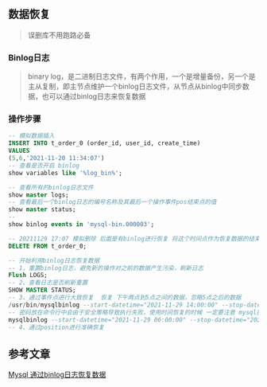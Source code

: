 ## 数据恢复

> 误删库不用跑路必备

### Binlog日志

> binary log，是二进制日志文件，有两个作用，一个是增量备份，另一个是主从复制，即主节点维护一个binlog日志文件，从节点从binlog中同步数据，也可以通过binlog日志来恢复数据


### 操作步骤

```sql
-- 模拟数据插入
INSERT INTO t_order_0 (order_id, user_id, create_time) 
VALUES
(5,6,'2021-11-20 11:34:07')
-- 查看是否开启 binlog
show variables like '%log_bin%';

-- 查看所有的binlog日志文件
show master logs;
-- 查看最后一个binlog日志的编号名称及其最后一个操作事件pos结束点的值
show master status; 
-- 
show binlog events in 'mysql-bin.000003';

-- 20211129 17:07 模拟删除 后面是有binlog进行恢复 将这个时间点作为恢复数据的结束点
DELETE FROM t_order_0;

-- 开始利用binlog日志恢复数据
-- 1、重置binlog日志，避免新的操作对之前的数据产生污染，刷新日志
Flush LOGS;
-- 2、查看日志是否刷新重置
SHOW MASTER STATUS;
-- 3、通过事件点进行大致恢复  恢复 下午两点到5点之间的数据，忽略5点之后的数据
/usr/bin/mysqlbinlog --start-datetime="2021-11-29 14:00:00" --stop-datetime="2021-11-29 17:00:00" --database=ds1 /var/log/mysql/mysql-bin.000003 | mysql -uroot -proot -v ds1
-- 密码放在命令行中会由于安全策略导致执行失败，使用时间恢复的时候 一定要注意 mysql服务器的时区
mysqlbinlog --start-datetime="2021-11-29 06:00:00" --stop-datetime="2021-11-29 9:00:00" --database=ds1 /var/log/mysql/mysql-bin.000003 | mysql -uroot -p -v ds1
-- 4、通过position进行准确恢复
```

## 参考文章

[Mysql 通过binlog日志恢复数据](https://www.cnblogs.com/YCcc/p/10825870.html)

 